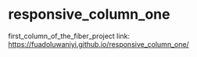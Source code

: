 # responsive_column_one
 first_column_of_the_fiber_project
 link: https://fuadoluwaniyi.github.io/responsive_column_one/
